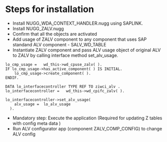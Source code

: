 # Steps for installation #

- Install NUGG_WDA_CONTEXT_HANDLER.nugg using SAPLINK.
- Install NUGG_ZALV.nugg 
- Confirm that all the objects are activated
- Add usage of ZALV component to any component that uses SAP standand ALV component - SALV_WD_TABLE
- Instantiate ZALV component and pass ALV usage object of original ALV to ZALV by calling interface method set_alv_usage. 


```abap
lo_cmp_usage =   wd_this->wd_cpuse_zalv( ).
IF lo_cmp_usage->has_active_component( ) IS INITIAL.
    lo_cmp_usage->create_component( ).
ENDIF.

DATA lo_interfacecontroller TYPE REF TO ziwci_alv .
lo_interfacecontroller =   wd_this->wd_cpifc_zalv( ).

lo_interfacecontroller->set_alv_usage(
    alv_usage =  lo_alv_usage
  ).
```


- Mandatory step: Execute the application (Required for updating Z tables with config meta data )
- Run ALV configurator app (component ZALV_COMP_CONFIG) to change ALV config
